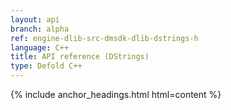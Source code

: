 ```yaml
---
layout: api
branch: alpha
ref: engine-dlib-src-dmsdk-dlib-dstrings-h
language: C++
title: API reference (DStrings)
type: Defold C++
---
```

{% include anchor_headings.html html=content %}
